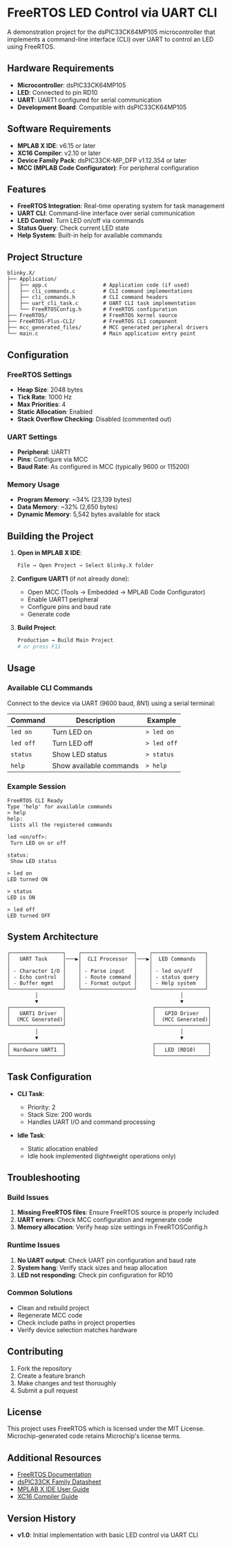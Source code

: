 # FreeRTOS LED Control via UART CLI

A demonstration project for the dsPIC33CK64MP105 microcontroller that implements a command-line interface (CLI) over UART to control an LED using FreeRTOS.

## Hardware Requirements

- **Microcontroller**: dsPIC33CK64MP105
- **LED**: Connected to pin RD10
- **UART**: UART1 configured for serial communication
- **Development Board**: Compatible with dsPIC33CK64MP105

## Software Requirements

- **MPLAB X IDE**: v6.15 or later
- **XC16 Compiler**: v2.10 or later
- **Device Family Pack**: dsPIC33CK-MP_DFP v1.12.354 or later
- **MCC (MPLAB Code Configurator)**: For peripheral configuration

## Features

- **FreeRTOS Integration**: Real-time operating system for task management
- **UART CLI**: Command-line interface over serial communication
- **LED Control**: Turn LED on/off via commands
- **Status Query**: Check current LED state
- **Help System**: Built-in help for available commands

## Project Structure

```
blinky.X/
├── Application/
│   ├── app.c                  # Application code (if used)
│   ├── cli_commands.c         # CLI command implementations
│   ├── cli_commands.h         # CLI command headers
│   ├── uart_cli_task.c        # UART CLI task implementation
│   └── FreeRTOSConfig.h       # FreeRTOS configuration
├── FreeRTOS/                  # FreeRTOS kernel source
├── FreeRTOS-Plus-CLI/         # FreeRTOS CLI component
├── mcc_generated_files/       # MCC generated peripheral drivers
└── main.c                     # Main application entry point
```

## Configuration

### FreeRTOS Settings
- **Heap Size**: 2048 bytes
- **Tick Rate**: 1000 Hz
- **Max Priorities**: 4
- **Static Allocation**: Enabled
- **Stack Overflow Checking**: Disabled (commented out)

### UART Settings
- **Peripheral**: UART1
- **Pins**: Configure via MCC
- **Baud Rate**: As configured in MCC (typically 9600 or 115200)

### Memory Usage
- **Program Memory**: ~34% (23,139 bytes)
- **Data Memory**: ~32% (2,650 bytes)
- **Dynamic Memory**: 5,542 bytes available for stack

## Building the Project

1. **Open in MPLAB X IDE**:
   ```bash
   File → Open Project → Select blinky.X folder
   ```

2. **Configure UART1** (if not already done):
   - Open MCC (Tools → Embedded → MPLAB Code Configurator)
   - Enable UART1 peripheral
   - Configure pins and baud rate
   - Generate code

3. **Build Project**:
   ```bash
   Production → Build Main Project
   # or press F11
   ```

## Usage

### Available CLI Commands

Connect to the device via UART (9600 baud, 8N1) using a serial terminal:

| Command | Description | Example |
|---------|-------------|---------|
| `led on` | Turn LED on | `> led on` |
| `led off` | Turn LED off | `> led off` |
| `status` | Show LED status | `> status` |
| `help` | Show available commands | `> help` |

### Example Session

```
FreeRTOS CLI Ready
Type 'help' for available commands
> help
help:
 Lists all the registered commands

led <on/off>:
 Turn LED on or off

status:
 Show LED status

> led on
LED turned ON

> status  
LED is ON

> led off
LED turned OFF
```

## System Architecture

```
┌─────────────────┐    ┌─────────────────┐    ┌─────────────────┐
│   UART Task     │───▶│  CLI Processor  │───▶│  LED Commands   │
│                 │    │                 │    │                 │
│ - Character I/O │    │ - Parse input   │    │ - led on/off    │
│ - Echo control  │    │ - Route command │    │ - status query  │
│ - Buffer mgmt   │    │ - Format output │    │ - Help system   │
└─────────────────┘    └─────────────────┘    └─────────────────┘
         │                                              │
         ▼                                              ▼
┌─────────────────┐                            ┌─────────────────┐
│   UART1 Driver  │                            │   GPIO Driver   │
│  (MCC Generated)│                            │  (MCC Generated)│
└─────────────────┘                            └─────────────────┘
         │                                              │
         ▼                                              ▼
┌─────────────────┐                            ┌─────────────────┐
│ Hardware UART1  │                            │   LED (RD10)    │
└─────────────────┘                            └─────────────────┘
```

## Task Configuration

- **CLI Task**:
  - Priority: 2
  - Stack Size: 200 words
  - Handles UART I/O and command processing

- **Idle Task**:
  - Static allocation enabled
  - Idle hook implemented (lightweight operations only)

## Troubleshooting

### Build Issues

1. **Missing FreeRTOS files**: Ensure FreeRTOS source is properly included
2. **UART errors**: Check MCC configuration and regenerate code
3. **Memory allocation**: Verify heap size settings in FreeRTOSConfig.h

### Runtime Issues

1. **No UART output**: Check UART pin configuration and baud rate
2. **System hang**: Verify stack sizes and heap allocation
3. **LED not responding**: Check pin configuration for RD10

### Common Solutions

- Clean and rebuild project
- Regenerate MCC code
- Check include paths in project properties
- Verify device selection matches hardware

## Contributing

1. Fork the repository
2. Create a feature branch
3. Make changes and test thoroughly
4. Submit a pull request

## License

This project uses FreeRTOS which is licensed under the MIT License. Microchip-generated code retains Microchip's license terms.

## Additional Resources

- [FreeRTOS Documentation](https://www.freertos.org/Documentation/RTOS_book.html)
- [dsPIC33CK Family Datasheet](https://www.microchip.com/en-us/product/dsPIC33CK64MP105)
- [MPLAB X IDE User Guide](https://microchip.com/mplabx)
- [XC16 Compiler Guide](https://microchip.com/xc16)

## Version History

- **v1.0**: Initial implementation with basic LED control via UART CLI